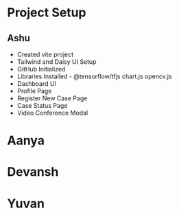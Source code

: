 # Project Setup

## Ashu

- Created vite project
- Tailwind and Daisy UI Setup
- GitHub Initialized
- Libraries Installed - @tensorflow/tfjs chart.js opencv.js
- Dashboard UI
- Profile Page
- Register New Case Page
- Case Status Page
- Video Conference Modal

# Aanya

# Devansh

# Yuvan
